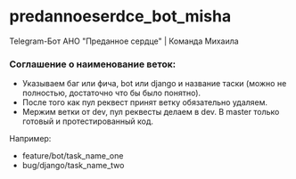 # predannoeserdce_bot_misha
Telegram-Бот АНО "Преданное сердце" | Команда Михаила


### Соглашение о наименование веток:

- Указываем баг или фича, bot или django и название таски (можно не полностью, достаточно что бы было понятно).
- После того как пул реквест принят ветку обязательно удаляем.
- Мержим ветки от dev, пул реквесты делаем в dev. В master только готовый и протестированный код.

Например:
- feature/bot/task_name_one
- bug/django/task_name_two

